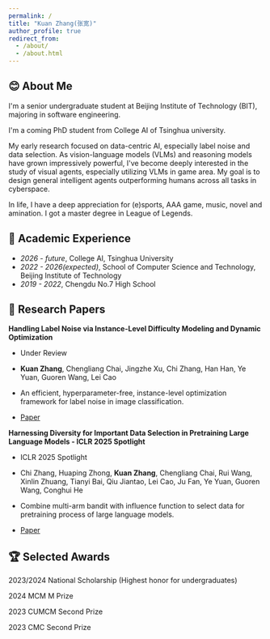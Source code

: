 ```yaml
---
permalink: /
title: "Kuan Zhang(张宽)"
author_profile: true
redirect_from: 
  - /about/
  - /about.html
---
```


:blush: About Me
------
I'm a senior undergraduate student at Beijing Institute of Technology (BIT), majoring in software engineering. 

I'm a coming PhD student from College AI of Tsinghua university.

My early research focused on data-centric AI, especially label noise and data selection. As vision-language models (VLMs) and reasoning models have grown impressively powerful, I've become deeply interested in the study of visual agents, especially utilizing VLMs in game area. My goal is to design general intelligent agents outperforming humans across all tasks in cyberspace.

In life, I have a deep appreciation for (e)sports, AAA game, music, novel and amination. I got a master degree in League of Legends.

📖 Academic Experience
------
* _2026 - future_, College AI, Tsinghua University
* _2022 - 2026(expected)_, School of Computer Science and Technology, Beijing Institute of Technology
* _2019 - 2022_, Chengdu No.7 High School

📝 Research Papers
------
**Handling Label Noise via Instance-Level Difficulty Modeling and Dynamic Optimization**

* Under Review
   
* **Kuan Zhang**, Chengliang Chai, Jingzhe Xu, Chi Zhang, Han Han, Ye Yuan, Guoren Wang, Lei Cao

* An efficient, hyperparameter-free, instance-level optimization framework for label noise in image classification.

* [Paper](https://arxiv.org/abs/2505.00812 "")

**Harnessing Diversity for Important Data Selection in Pretraining Large Language Models - ICLR 2025 Spotlight**

* ICLR 2025 Spotlight
   
* Chi Zhang, Huaping Zhong, **Kuan Zhang**, Chengliang Chai, Rui Wang, Xinlin Zhuang, Tianyi Bai, Qiu Jiantao, Lei Cao, Ju Fan, Ye Yuan, Guoren Wang, Conghui He

* Combine multi-arm bandit with influence function to select data for pretraining process of large language models.

* [Paper](https://proceedings.iclr.cc/paper_files/paper/2025/hash/b588d9b67932b459ea66ff6e2804c6b3-Abstract-Conference.html "")

🏆 Selected Awards
------
2023/2024 National Scholarship (Highest honor for undergraduates)

2024 MCM M Prize

2023 CUMCM Second Prize

2023 CMC Second Prize


